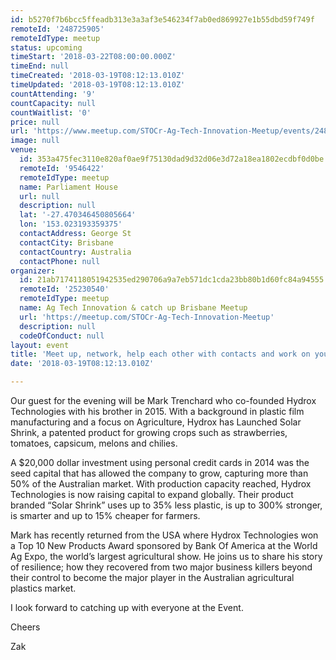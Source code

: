 ```yaml
---
id: b5270f7b6bcc5ffeadb313e3a3af3e546234f7ab0ed869927e1b55dbd59f749f
remoteId: '248725905'
remoteIdType: meetup
status: upcoming
timeStart: '2018-03-22T08:00:00.000Z'
timeEnd: null
timeCreated: '2018-03-19T08:12:13.010Z'
timeUpdated: '2018-03-19T08:12:13.010Z'
countAttending: '9'
countCapacity: null
countWaitlist: '0'
price: null
url: 'https://www.meetup.com/STOCr-Ag-Tech-Innovation-Meetup/events/248725905/'
image: null
venue:
  id: 353a475fec3110e820af0ae9f75130dad9d32d06e3d72a18ea1802ecdbf0d0be
  remoteId: '9546422'
  remoteIdType: meetup
  name: Parliament House
  url: null
  description: null
  lat: '-27.470346450805664'
  lon: '153.023193359375'
  contactAddress: George St
  contactCity: Brisbane
  contactCountry: Australia
  contactPhone: null
organizer:
  id: 21ab7174118051942535ed290706a9a7eb571dc1cda23bb80b1d60fc84a94555
  remoteId: '25230540'
  remoteIdType: meetup
  name: Ag Tech Innovation & catch up Brisbane Meetup
  url: 'https://meetup.com/STOCr-Ag-Tech-Innovation-Meetup'
  description: null
  codeOfConduct: null
layout: event
title: 'Meet up, network, help each other with contacts and work on your idea'
date: '2018-03-19T08:12:13.010Z'

---
```

<p>Our guest for the evening will be Mark Trenchard who co-founded Hydrox Technologies with his brother in 2015. With a background in plastic film manufacturing and a focus on Agriculture, Hydrox has Launched Solar Shrink, a patented product for growing crops such as strawberries, tomatoes, capsicum, melons and chilies.</p> <p>A $20,000 dollar investment using personal credit cards in 2014 was the seed capital that has allowed the company to grow, capturing more than 50% of the Australian market. With production capacity reached, Hydrox Technologies is now raising capital to expand globally. Their product branded “Solar Shrink” uses up to 35% less plastic, is up to 300% stronger, is smarter and up to 15% cheaper for farmers.</p> <p>Mark has recently returned from the USA where Hydrox Technologies won a Top 10 New Products Award sponsored by Bank Of America at the World Ag Expo, the world’s largest agricultural show. He joins us to share his story of resilience; how they recovered from two major business killers beyond their control to become the major player in the Australian agricultural plastics market.</p> <p>I look forward to catching up with everyone at the Event.</p> <p>Cheers</p> <p>Zak</p>

